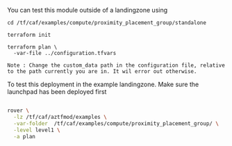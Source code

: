 You can test this module outside of a landingzone using

```
cd /tf/caf/examples/compute/proximity_placement_group/standalone

terraform init

terraform plan \
  -var-file ../configuration.tfvars 

Note : Change the custom_data path in the configuration file, relative to the path currently you are in. It wil error out otherwise.

```

To test this deployment in the example landingzone. Make sure the launchpad has been deployed first

```bash

rover \
  -lz /tf/caf/aztfmod/examples \
  -var-folder  /tf/caf/examples/compute/proximity_placement_group/ \
  -level level1 \
  -a plan

```